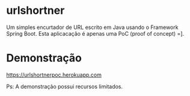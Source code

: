 # urlshortner


Um simples encurtador de URL escrito em Java usando o Framework Spring Boot.
Esta aplicacação é apenas uma PoC (proof of concept) =].

# Demonstração

https://urlshortnerpoc.herokuapp.com

Ps: A demonstração possui recursos limitados.
